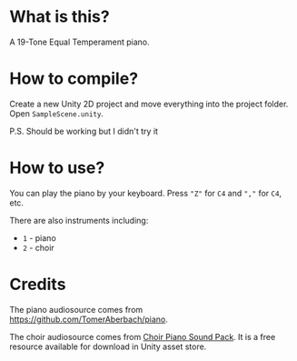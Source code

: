 # What is this?

A 19-Tone Equal Temperament piano.

# How to compile?

Create a new Unity 2D project and move everything into the project folder. Open `SampleScene.unity`.

P.S. Should be working but I didn't try it

# How to use?

You can play the piano by your keyboard. Press `"Z"` for `C4` and `","` for `C4`, etc.

There are also instruments including:

* `1` - piano
* `2` - choir

# Credits

The piano audiosource comes from https://github.com/TomerAberbach/piano.

The choir audiosource comes from [Choir Piano Sound Pack](https://assetstore.unity.com/packages/audio/choir-piano-sound-pack-7-octaves-27633). It is a free resource available for download in Unity asset store.